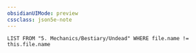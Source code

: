 ```yaml
---
obsidianUIMode: preview
cssclass: json5e-note
---
```

```dataview
LIST FROM "5. Mechanics/Bestiary/Undead" WHERE file.name != this.file.name
```